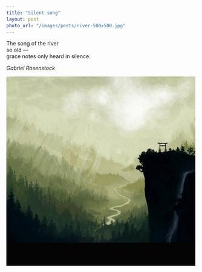 ```yaml
---
title: "Silent song"
layout: post
photo_url: "/images/posts/river-500x500.jpg"
---
```


The song of the river   
so old —   
grace notes only heard in silence.

*Gabriel Rosenstock*

<!--more-->

![](/images/posts/river-500x500.jpg)

